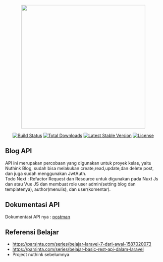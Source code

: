 <p align="center"><img src="https://res.cloudinary.com/dtfbvvkyp/image/upload/v1566331377/laravel-logolockup-cmyk-red.svg" width="400"></p>

<p align="center">
<a href="https://travis-ci.org/laravel/framework"><img src="https://travis-ci.org/laravel/framework.svg" alt="Build Status"></a>
<a href="https://packagist.org/packages/laravel/framework"><img src="https://poser.pugx.org/laravel/framework/d/total.svg" alt="Total Downloads"></a>
<a href="https://packagist.org/packages/laravel/framework"><img src="https://poser.pugx.org/laravel/framework/v/stable.svg" alt="Latest Stable Version"></a>
<a href="https://packagist.org/packages/laravel/framework"><img src="https://poser.pugx.org/laravel/framework/license.svg" alt="License"></a>
</p>

## Blog API

API ini merupakan percobaan yang digunakan untuk proyek kelas, yaitu Nuthink Blog, sudah bisa melakukan create,read,update,dan delete post, dan juga sudah menggunakan JwtAuth.<br>
Todo Next : Refactor Request dan Resource untuk digunakan pada Nuxt Js dan atau Vue JS dan membuat role user admin(setting blog dan templatenya), author(menulis), dan user(komentar).

## Dokumentasi API

Dokumentasi API nya : [postman](https://documenter.getpostman.com/view/10454328/T17AkWYK?version=latest)

## Referensi Belajar
<ul>
<li><a href="https://parsinta.com/series/belajar-laravel-7-dari-awal-1587020073">https://parsinta.com/series/belajar-laravel-7-dari-awal-1587020073</a></li>
<li><a href="https://parsinta.com/series/belajar-basic-rest-api-dalam-laravel">https://parsinta.com/series/belajar-basic-rest-api-dalam-laravel</a></li>
<li>Project nuthink sebelumnya</li>
</ul>

